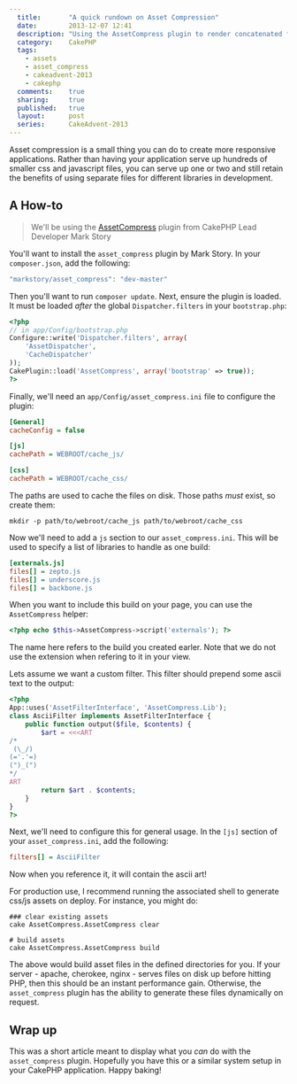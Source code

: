 ```yaml
---
  title:       "A quick rundown on Asset Compression"
  date:        2013-12-07 12:41
  description: "Using the AssetCompress plugin to render concatenated files is a cheap way to get better application performance"
  category:    CakePHP
  tags:
    - assets
    - asset_compress
    - cakeadvent-2013
    - cakephp
  comments:    true
  sharing:     true
  published:   true
  layout:      post
  series:      CakeAdvent-2013
---
```


Asset compression is a small thing you can do to create more responsive applications. Rather than having your application serve up hundreds of smaller css and javascript files, you can serve up one or two and still retain the benefits of using separate files for different libraries in development.

## A How-to

> We'll be using the [AssetCompress](https://github.com/markstory/asset_compress) plugin from CakePHP Lead Developer Mark Story

You'll want to install the `asset_compress` plugin by Mark Story. In your `composer.json`, add the following:

```javascript
"markstory/asset_compress": "dev-master"
```

Then you'll want to run `composer update`. Next, ensure the plugin is loaded. It must be loaded *after* the global `Dispatcher.filters` in your `bootstrap.php`:

```php
<?php
// in app/Config/bootstrap.php
Configure::write('Dispatcher.filters', array(
    'AssetDispatcher',
    'CacheDispatcher'
));
CakePlugin::load('AssetCompress', array('bootstrap' => true));
?>
```

Finally, we'll need an `app/Config/asset_compress.ini` file to configure the plugin:

```ini
[General]
cacheConfig = false

[js]
cachePath = WEBROOT/cache_js/

[css]
cachePath = WEBROOT/cache_css/
```

The paths are used to cache the files on disk. Those paths *must* exist, so create them:

```shell
mkdir -p path/to/webroot/cache_js path/to/webroot/cache_css
```

Now we'll need to add a `js` section to our `asset_compress.ini`. This will be used to specify a list of libraries to handle as one build:

```ini
[externals.js]
files[] = zepto.js
files[] = underscore.js
files[] = backbone.js
```

When you want to include this build on your page, you can use the `AssetCompress` helper:

```php
<?php echo $this->AssetCompress->script('externals'); ?>
```

The name here refers to the build you created earler. Note that we do not use the extension when refering to it in your view.

Lets assume we want a custom filter. This filter should prepend some ascii text to the output:

```php
<?php
App::uses('AssetFilterInterface', 'AssetCompress.Lib');
class AsciiFilter implements AssetFilterInterface {
    public function output($file, $contents) {
        $art = <<<ART
/*
 (\_/)
(='.'=)
(")_(")
*/
ART
        return $art . $contents;
    }
}
?>
```

Next, we'll need to configure this for general usage. In the `[js]` section of your `asset_compress.ini`, add the following:

```ini
filters[] = AsciiFilter
```

Now when you reference it, it will contain the ascii art!

For production use, I recommend running the associated shell to generate css/js assets on deploy. For instance, you might do:

```shell
### clear existing assets
cake AssetCompress.AssetCompress clear

# build assets
cake AssetCompress.AssetCompress build
```

The above would build asset files in the defined directories for you. If your server - apache, cherokee, nginx - serves files on disk up before hitting PHP, then this should be an instant performance gain. Otherwise, the `asset_compress` plugin has the ability to generate these files dynamically on request.

## Wrap up

This was a short article meant to display what you *can* do with the `asset_compress` plugin. Hopefully you have this or a similar system setup in your CakePHP application. Happy baking!
